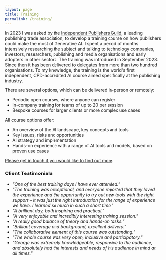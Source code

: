 ```yaml
---
layout: page
title: Training
permalink: /training/
---
```


In 2023 I was asked by the [Independent Publishers Guild](https://www.independentpublishersguild.com/IPG/IPG/Home_page_content/Home.aspx), a leading publishing trade association, to develop a training course on how publishers could make the most of Generative AI. I spent a period of months intensively researching the subject and talking to technology companies, investors, researchers, publishing and media organisations and early adopters in other sectors. The training was introduced in September 2023. Since then it has been delivered to delegates from more than two hundred organisations. To my knowledge, the training is the world's first independent, CPD-accredited AI course aimed specifically at the publishing industry. 

There are several options, which can be delivered in-person or remotely:
* Periodic open courses, where anyone can register
* In-company training for teams of up to 20 per session
* Bespoke courses for larger clients or more complex use cases

All course options offer:
* An overview of the AI landscape, key concepts and tools
* Key issues, risks and opportunities
* AI strategy and implementation
* Hands-on experience with a range of AI tools and models, based on proven use cases

[Please get in touch if you would like to find out more](mailto:hello@outsidecontext.co.uk).

### Client Testimonials

* *"One of the best training days I have ever attended."*
* *"The training was exceptional, and everyone reported that they loved the experience and the opportunity to try out new tools with the right support – it was just the right introduction for the range of experience we have. I learned so much in such a short time."*
* *"A brilliant day, both inspiring and practical."*
* *"A very enjoyable and incredibly interesting training session."*
* *"A really good balance of theory and hands-on tasks."*
* *"Brilliant coverage and background, excellent delivery."*
* *"The collaborative element of this course was outstanding."*
* *"The whole course was very open, inclusive and participatory."*
* *"George was extremely knowledgeable, responsive to the audience, and absolutely had the interests and needs of his audience in mind at all times."*
